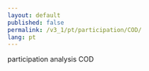 ```yaml
---
layout: default
published: false
permalink: /v3_1/pt/participation/COD/
lang: pt
---
```


participation analysis COD
